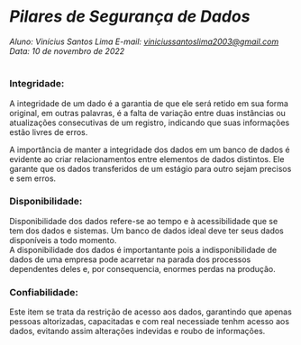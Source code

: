 # ***Pilares de Segurança de Dados***
_Aluno: Vinícius Santos Lima  E-mail: viniciussantoslima2003@gmail.com<br>Data: 10 de novembro de 2022_
#  

### Integridade: 
A integridade de um dado é a garantia de que ele será retido em sua forma original, em outras palavras, é a falta de variação entre duas instâncias ou atualizações 
consecutivas de um registro, indicando que suas informações estão livres de erros.<br>

A importância de manter a integridade dos dados em um banco de dados é evidente ao criar relacionamentos entre elementos de dados distintos. 
Ele garante que os dados transferidos de um estágio para outro sejam precisos e sem erros.<br>

### Disponibilidade:
Disponibilidade dos dados refere-se ao tempo e à acessibilidade que se tem dos dados e sistemas. Um banco de dados ideal deve ter seus dados disponíveis a todo momento.<br>
A disponibilidade dos dados é importantante pois a indisponibilidade de dados de uma empresa pode acarretar na parada dos processos dependentes deles e, por consequencia, enormes perdas na produção.

### Confiabilidade:
Este item se trata da restrição de acesso aos dados, garantindo que apenas pessoas altorizadas, capacitadas e com real necessiade tenhm acesso aos dados, evitando assim alterações indevidas e roubo de informações. 
